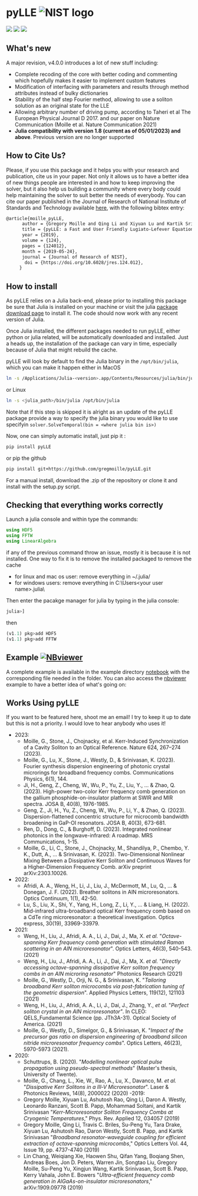 # pyLLE ![NIST logo](images/NISTlogo32x32.jpg)

[![](https://img.shields.io/static/v1.svg?label=docs&message=passing&color=green&style=flat)](https://gregmoille.github.io/pyLLE/)
![](https://img.shields.io/static/v1.svg?label=version&message=4.1&color=9cf&style=flat)
[![](https://img.shields.io/static/v1.svg?label=DOI&message=10.6028/jres.124.012&color=blue&style=flat)](https://doi.org/10.6028/jres.124.012)

## What's new

A major revision, v4.0.0 introduces a lot of new stuff including:

- Complete recoding of the core with better coding and commenting which hopefully makes it easier to implement custom features
- Modification of interfacing with parameters and results through method attributes instead of bulky dictionaries
- Stability of the half step Fourier method, allowing to use a soliton solution as an original state for the LLE
- Allowing arbitrary number of driving pump, according to Taheri et al The European Physical Journal D 2017. and our paper on Nature Communication (Moille et al. Nature Communication 2021)
- **Julia compatibility with version 1.8 (current as of 05/01/2023) and above**. Previous version are no longer supported

## How to Cite Us?

Please, if you use this package and it helps you with your research and publication, cite us in your paper. Not only it allows us to have a better idea of new things people are interested in and how to keep improving the solver, but it also help us building a community where every body could help maintaining the solver to suit better the needs of everybody.
You can cite our paper published in the Journal of Research of National Institute of Standards and Technology available [here](https://doi.org/10.6028/jres.124.012), with the following bibtex entry:

```latex
@article{moille_pyLLE,
      author = {Gregory Moille and Qing Li and Xiyuan Lu and Kartik Srinivasan},
      title = {pyLLE: a Fast and User Friendly Lugiato-Lefever Equation Solver},
      year = {2019},
      volume = {124},
      pages = {124012},
      month = {2019-05-24},
      journal = {Journal of Research of NIST},
       doi = {https://doi.org/10.6028/jres.124.012},
     }
```

## How to install

As pyLLE relies on a Julia back-end, please prior to installing this package be sure that Julia is installed on your machine or visit the julia [package download page](https://julialang.org/downloads/) to install it. The code should now work with any recent version of Julia.

Once Julia installed, the different packages needed to run pyLLE, either python or julia related, will be automatically downloaded and installed. Just a heads up, the installation of the package can vary in time, especially because of Julia that might rebuild the cache.

pyLLE will look by default to find the Julia binary in the `/opt/bin/julia`, which you can make it happen either in MacOS

```bash
ln -s /Applications/Julia-<version>.app/Contents/Resources/julia/bin/julia /opt/bin/julia
```

or Linux

```bash
ln -s <julia_path>/bin/julia /opt/bin/julia
```

Note that if this step is skipped it is alright as an update of the pyLLE package provide a way to specify the julia binary you would like to use specifyin `solver.SolveTemporal(bin = <where julia bin is>)`

Now, one can simply automatic install, just pip it :

```bash
pip install pyLLE
```

or pip the github

```bash
pip install git+https://github.com/gregmoille/pyLLE.git
```

For a manual install, download the .zip of the repository or clone it and install with the setup.py script.

## Checking that everything works correctly

Launch a julia console and within type the commands:

```julia
using HDF5
using FFTW
using LinearAlgebra
```

if any of the previous command throw an issue, mostly it is because it is not installed. One way to fix it is to remove the installed packaged to remove the cache

- for linux and mac os user: remove everything in ~/.julia/
- for windows users: remove everything in C:\Users\<your user name>\.julia\

Then enter the pacakge manager for julia by typing in the julia console:

```julia
julia>]
```

then

```julia
(v1.1) pkg>add HDF5
(v1.1) pkg>add FFTW
```

## Example [![NBviewer](https://custom-icon-badges.demolab.com/badge/jupyter-notebook-blue.svg?logo=eye&logoColor=white)](https://nbviewer.org/github/gregmoille/pyLLE/blob/master/example/TemporalDualPump.ipynb)

A complete example is available in the example directory [notebook](https://github.com/gregmoille/pyLLE/blob/master/example/TemporalDualPump.ipynb) with the corresponding file needed in the folder.
You can also access the [nbviewer](https://nbviewer.org/github/gregmoille/pyLLE/blob/master/example/TemporalDualPump.ipynb) example to have a better idea of what's going on:

## Works Using pyLLE

If you want to be featured here, shoot me an email! I try to keep it up to date but this is not a priority. I would love to hear anybody who uses it!

- 2023:
  - Moille, G., Stone, J., Chojnacky, et al. Kerr-Induced Synchronization of a Cavity Soliton to an Optical Reference. Nature 624, 267–274 (2023). 
  - Moille, G., Lu, X., Stone, J., Westly, D., & Srinivasan, K. (2023). Fourier synthesis dispersion engineering of photonic crystal microrings for broadband frequency combs. Communications Physics, 6(1), 144.
  - Ji, H., Geng, Z., Cheng, W., Wu, P., Yu, Z., Liu, Y., ... & Zhao, Q. (2023). High-power two-color Kerr frequency comb generation on the gallium phosphide-on-insulator platform at SWIR and MIR spectra. JOSA B, 40(8), 1976-1985.
  - Geng, Z., Ji, H., Yu, Z., Cheng, W., Wu, P., Li, Y., & Zhao, Q. (2023). Dispersion-flattened concentric structure for microcomb bandwidth broadening in GaP-OI resonators. JOSA B, 40(3), 673-681.
  - Ren, D., Dong, C., & Burghoff, D. (2023). Integrated nonlinear photonics in the longwave-infrared: A roadmap. MRS Communications, 1-15.
  - Moille, G., Li, C., Stone, J., Chojnacky, M., Shandilya, P., Chembo, Y. K., Dutt, A., ... & Srinivasan, K. (2023). Two-Dimensional Nonlinear Mixing Between a Dissipative Kerr Soliton and Continuous Waves for a Higher-Dimension Frequency Comb. arXiv preprint arXiv:2303.10026.
- 2022:
  - Afridi, A. A., Weng, H., Li, J., Liu, J., McDermott, M., Lu, Q., ... & Donegan, J. F. (2022). Breather solitons in AlN microresonators. Optics Continuum, 1(1), 42-50.
  - Lu, S., Liu, X., Shi, Y., Yang, H., Long, Z., Li, Y., ... & Liang, H. (2022). Mid-infrared ultra-broadband optical Kerr frequency comb based on a CdTe ring microresonator: a theoretical investigation. Optics express, 30(19), 33969-33979.
- 2021:
  - Weng, H., Liu, J., Afridi, A. A., Li, J., Dai, J., Ma, X. _et al._ "_Octave-spanning Kerr frequency comb generation with stimulated Raman scattering in an AlN microresonator_". Optics Letters, 46(3), 540-543. (2021)
  - Weng, H., Liu, J., Afridi, A. A., Li, J., Dai, J., Ma, X. _et al._ "_Directly accessing octave-spanning dissipative Kerr soliton frequency combs in an AlN microring resonator_" Photonics Research (2021)
  - Moille, G., Westly, D., Orji, N. G., & Srinivasan, K. "_Tailoring broadband Kerr soliton microcombs via post-fabrication tuning of the geometric dispersion_". Applied Physics Letters, 119(12), 121103 (2021)
  - Weng, H., Liu, J., Afridi, A. A., Li, J., Dai, J., Zhang, Y., _et al._ "_Perfect soliton crystal in an AlN microresonator"_. In CLEO: QELS_Fundamental Science (pp. JTh3A-31). Optical Society of America. (2021)
  - Moille, G., Westly, D., Simelgor, G., & Srinivasan, K. "_Impact of the precursor gas ratio on dispersion engineering of broadband silicon nitride microresonator frequency combs_". Optics
    Letters, 46(23), 5970-5973 (2021).
- 2020:
  - Schuttrups, B. (2020). "_Modelling nonlinear optical pulse propagation using pseudo-spectral methods_" (Master's thesis, University of Twente).
  - Moille, G., Chang, L., Xie, W., Rao, A., Lu, X., Davanco, M. _et al._ "_Dissipative Kerr Solitons in a III‐V Microresonator_". Laser & Photonics Reviews, 14(8), 2000022 (2020)
    -2019:
  - Gregory Moille, Xiyuan Lu, Ashutosh Rao, Qing Li, Daron A. Westly, Leonardo Ranzani, Scott B. Papp, Mohammad Soltani, and Kartik Srinivasan "_Kerr-Microresonator Soliton Frequency Combs at Cryogenic Temperatures_," Phys. Rev. Applied 12, 034057 (2019)
  - Gregory Moille, Qing Li, Travis C. Briles, Su-Peng Yu, Tara Drake, Xiyuan Lu, Ashutosh Rao, Daron Westly, Scott B. Papp, and Kartik Srinivasan "_Broadband resonator-waveguide coupling for efficient extraction of octave-spanning microcombs_," Optics Letters Vol. 44, Issue 19, pp. 4737-4740 (2019)
  - Lin Chang, Weiqiang Xie, Haowen Shu, Qifan Yang, Boqiang Shen, Andreas Boes, Jon D. Peters, Warren Jin, Songtao Liu, Gregory Moille, Su-Peng Yu, Xingjun Wang, Kartik Srinivasan, Scott B. Papp, Kerry Vahala, John E. Bowers "_Ultra-efficient frequency comb generation in AlGaAs-on-insulator microresonators_," arXiv:1909.09778 (2019)
